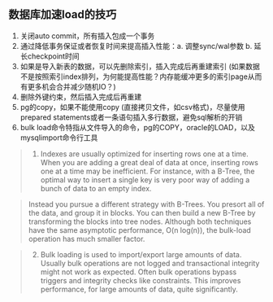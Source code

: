 数据库加速load的技巧
------------------------------
1. 关闭auto commit，所有插入包成一个事务
2. 通过降低事务保证或者恢复时间来提高插入性能：a. 调整sync/wal参数 b. 延长checkpoint时间
3. 如果是导入新表的数据，可以先删除索引，插入完成后再重建索引 (如果数据不是按照索引index排列，为何能提高性能？内存能缓冲更多的索引page从而有更多机会合并减少随机IO？)
4. 删除外键约束，然后插入完成后再重建
5. pg的copy，如果不能使用copy (直接拷贝文件，如csv格式)，尽量使用prepared statements或者一条语句插入多行数据，避免sql解析的开销
6. bulk load命令特指从文件导入的命令，pg的COPY，oracle的LOAD，以及mysqlimport命令行工具

> 1. Indexes are usually optimized for inserting rows one at a time. When you are adding a great deal of data at once, inserting rows one at a time may be inefficient. For instance, with a B-Tree, the optimal way to insert a single key is very poor way of adding a bunch of data to an empty index.

> Instead you pursue a different strategy with B-Trees. You presort all of the data, and group it in blocks. You can then build a new B-Tree by transforming the blocks into tree nodes. Although both techniques have the same asymptotic performance, O(n log(n)), the bulk-load operation has much smaller factor.

> 2. Bulk loading is used to import/export large amounts of data. Usually bulk operations are not logged and transactional integrity might not work as expected. Often bulk operations bypass triggers and integrity checks like constraints. This improves performance, for large amounts of data, quite significantly.
